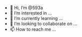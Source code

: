 - 👋 Hi, I’m @593a
- 👀 I’m interested in ...
- 🌱 I’m currently learning ...
- 💞️ I’m looking to collaborate on ...
- 📫 How to reach me ...

<!---
593a/593a is a ✨ special ✨ repository because its `README.md` (this file) appears on your GitHub profile.
You can click the Preview link to take a look at your changes.
--->
